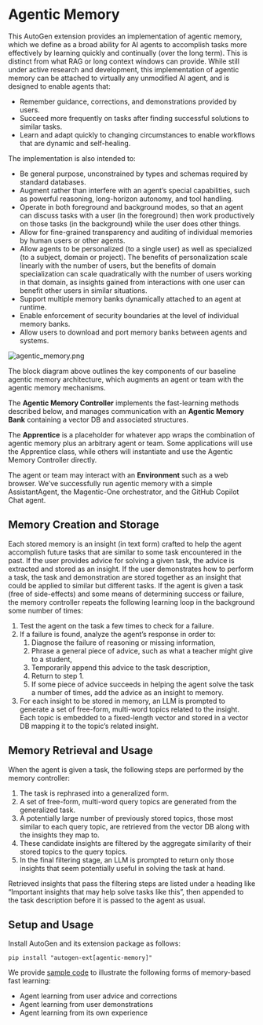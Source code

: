 # Agentic Memory

This AutoGen extension provides an implementation of agentic memory, which we define as a 
broad ability for AI agents to accomplish tasks more effectively by learning quickly and continually (over the long term). 
This is distinct from what RAG or long context windows can provide. 
While still under active research and development, this implementation of agentic memory 
can be attached to virtually any unmodified AI agent, and is designed to enable agents that:

* Remember guidance, corrections, and demonstrations provided by users.
* Succeed more frequently on tasks after finding successful solutions to similar tasks.
* Learn and adapt quickly to changing circumstances to enable workflows that are dynamic and self-healing.

The implementation is also intended to:

* Be general purpose, unconstrained by types and schemas required by standard databases.
* Augment rather than interfere with an agent’s special capabilities, such as powerful reasoning, long-horizon autonomy, and tool handling.
* Operate in both foreground and background modes, so that an agent can discuss tasks with a user (in the foreground) 
then work productively on those tasks (in the background) while the user does other things.
* Allow for fine-grained transparency and auditing of individual memories by human users or other agents.
* Allow agents to be personalized (to a single user) as well as specialized (to a subject, domain or project). 
The benefits of personalization scale linearly with the number of users, but the benefits of domain specialization 
can scale quadratically with the number of users working in that domain, as insights gained from interactions with one user 
can benefit other users in similar situations.
* Support multiple memory banks dynamically attached to an agent at runtime.  
* Enable enforcement of security boundaries at the level of individual memory banks.
* Allow users to download and port memory banks between agents and systems.

![agentic_memory.png](../../../imgs/agentic_memory.png)

The block diagram above outlines the key components of our baseline agentic memory architecture, 
which augments an agent or team with the agentic memory mechanisms. 

The **Agentic Memory Controller** implements the fast-learning methods described below, 
and manages communication with an **Agentic Memory Bank** containing a vector DB and associated structures. 

The **Apprentice** is a placeholder for whatever app wraps the combination of agentic memory plus an arbitrary agent or team. 
Some applications will use the Apprentice class, while others will instantiate and use the Agentic Memory Controller directly.

The agent or team may interact with an **Environment** such as a web browser. 
We’ve successfully run agentic memory with a simple AssistantAgent, 
the Magentic-One orchestrator, and the GitHub Copilot Chat agent. 

## Memory Creation and Storage

Each stored memory is an insight (in text form) crafted to help the agent accomplish future tasks that are similar 
to some task encountered in the past. If the user provides advice for solving a given task, 
the advice is extracted and stored as an insight. If the user demonstrates how to perform a task, 
the task and demonstration are stored together as an insight that could be applied to similar but different tasks. 
If the agent is given a task (free of side-effects) and some means of determining success or failure, 
the memory controller repeats the following learning loop in the background some number of times:

1. Test the agent on the task a few times to check for a failure.  
2. If a failure is found, analyze the agent’s response in order to:
   1. Diagnose the failure of reasoning or missing information, 
   2. Phrase a general piece of advice, such as what a teacher might give to a student,
   3. Temporarily append this advice to the task description, 
   4. Return to step 1. 
   5. If some piece of advice succeeds in helping the agent solve the task a number of times, add the advice as an insight to memory.
3. For each insight to be stored in memory, an LLM is prompted to generate a set of free-form, multi-word topics related to the insight. Each topic is embedded to a fixed-length vector and stored in a vector DB mapping it to the topic’s related insight.

## Memory Retrieval and Usage

When the agent is given a task, the following steps are performed by the memory controller:
1. The task is rephrased into a generalized form.
2. A set of free-form, multi-word query topics are generated from the generalized task.
3. A potentially large number of previously stored topics, those most similar to each query topic, are retrieved from the vector DB along with the insights they map to.
4. These candidate insights are filtered by the aggregate similarity of their stored topics to the query topics.
5. In the final filtering stage, an LLM is prompted to return only those insights that seem potentially useful in solving the task at hand.

Retrieved insights that pass the filtering steps are listed under a heading like 
“Important insights that may help solve tasks like this”, then appended to the task description before it is passed to the agent as usual.

## Setup and Usage

Install AutoGen and its extension package as follows:

`pip install "autogen-ext[agentic-memory]"`

We provide [sample code](../../../../../samples/agentic_memory) to illustrate the following forms of memory-based fast learning:
* Agent learning from user advice and corrections
* Agent learning from user demonstrations    
* Agent learning from its own experience
